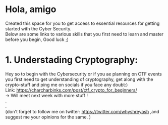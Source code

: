 # Hola, amigo
Created this space for you to get access to essential resources for getting started with the Cyber Security.\
Below are some links to various skills that you first need to learn and master before you begin, Good luck ;) 

# 1. Understading Cryptography:
Hey so to begin with the Cybersecurity or if you ae planning on CTF events you first need to get understanding of cryptography, get along with the crypto-stuff and ping me on socials if you face any doubt:)\
Link: https://charcharbinks.com/post/ctf_crypto_for_beginners/  \
-> Will meet next week with more stuff ! \
.\
.\
(don't forget to follow me on twitter: https://twitter.com/whyshreyash ,and suggest me your opinions for the same. )
